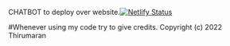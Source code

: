 CHATBOT to deploy over website.[![Netlify Status](https://api.netlify.com/api/v1/badges/eef15e65-3b29-4e68-8b5a-abe969ad18d2/deploy-status)](https://app.netlify.com/sites/thirubot/deploys)

#Whenever using my code try to give credits.
Copyright (c) 2022 Thirumaran
